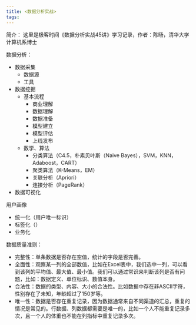 ```yaml
---
title: <数据分析实战>
tags:
---
```




简介：
这里是极客时间《数据分析实战45讲》学习记录，作者：陈旸，清华大学计算机系博士



数据分析：
+ 数据采集
  + 数据源
  + 工具
+ 数据挖掘
  + 基本流程
    + 商业理解
    + 数据理解
    + 数据准备
    + 模型建立
    + 模型评估
    + 上线发布
  + 数学、算法
    + 分类算法（C4.5，朴素贝叶斯（Naive Bayes），SVM，KNN，Adaboost，CART）
    + 聚类算法（K-Means，EM）
    + 关联分析（Apriori）
    + 连接分析（PageRank）
+ 数据可视化

用户画像
+ 统一化（用户唯一标识）
+ 标签化（）
+ 业务化

数据质量准则：
+ 完整性：单条数据是否存在空值，统计的字段是否完善。
+ 全面性：观察某一列的全部数值，比如在Excel表中，我们选中一列，可以看到该列的平均值、最大值、最小值。我们可以通过常识来判断该列是否有问题，比如：数据定义、单位标识、数值本身。
+ 合法性：数据的类型、内容、大小的合法性。比如数据中存在非ASCII字符，性别存在了未知，年龄超过了150岁等。
+ 唯一性：数据是否存在重复记录，因为数据通常来自不同渠道的汇总，重复的情况是常见的。行数据、列数据都需要是唯一的，比如一个人不能重复记录多次，且一个人的体重也不能在列指标中重复记录多次。